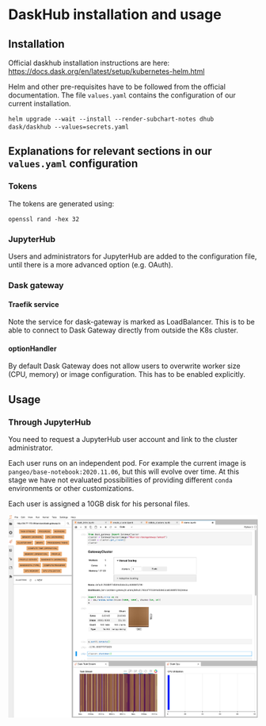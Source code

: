 # DaskHub installation and usage

## Installation 

Official daskhub installation instructions are here: https://docs.dask.org/en/latest/setup/kubernetes-helm.html

Helm and other pre-requisites have to be followed from the official documentation. The file `values.yaml` contains the configuration 
of our current installation.  
```
helm upgrade --wait --install --render-subchart-notes dhub dask/daskhub --values=secrets.yaml
```

## Explanations for relevant sections in our `values.yaml` configuration 

### Tokens
The tokens are generated using:  
```
openssl rand -hex 32
```
### JupyterHub
Users and administrators for JupyterHub are added to the configuration file, until there is a
more advanced option (e.g. OAuth).

### Dask gateway
#### Traefik service
Note the service for dask-gateway is marked as LoadBalancer. This is to be able to connect 
to Dask Gateway directly from outside the K8s cluster.

#### optionHandler
By default Dask Gateway does not allow users to overwrite worker size (CPU, memory) 
or image configuration. This has to be enabled explicitly.

## Usage

### Through JupyterHub

You need to request a JupyterHub user account and link to the cluster administrator.

Each user runs on an independent pod. For example the current image is `pangeo/base-notebook:2020.11.06`, but this
will evolve over time. At this stage we have not evaluated possibilities of providing different `conda` environments or
other customizations. 

Each user is assigned a 10GB disk for his personal files.

![Hello](https://github.com/gcp4hep/analysis-cluster/blob/main/daskhub/images/dg_basic.png)

